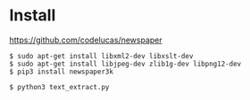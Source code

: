 # Install

https://github.com/codelucas/newspaper

````
$ sudo apt-get install libxml2-dev libxslt-dev
$ sudo apt-get install libjpeg-dev zlib1g-dev libpng12-dev
$ pip3 install newspaper3k

$ python3 text_extract.py

````